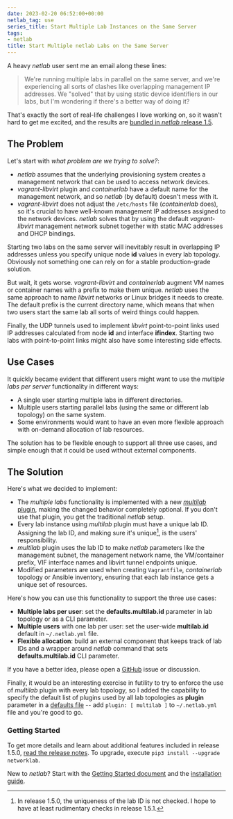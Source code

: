 ```yaml
---
date: 2023-02-20 06:52:00+00:00
netlab_tag: use
series_title: Start Multiple Lab Instances on the Same Server
tags:
- netlab
title: Start Multiple netlab Labs on the Same Server
---
```

A heavy _netlab_ user sent me an email along these lines:

> We're running multiple labs in parallel on the same server, and we're experiencing all sorts of clashes like overlapping management IP addresses. We "solved" that by using static device identifiers in our labs, but I'm wondering if there's a better way of doing it?

That's exactly the sort of real-life challenges I love working on, so it wasn't hard to get me excited, and the results are [bundled in _netlab_ release 1.5](https://netsim-tools.readthedocs.io/en/latest/plugins/multilab.html).
<!--more-->
## The Problem

Let's start with _what problem are we trying to solve?_:

* _netlab_ assumes that the underlying provisioning system creates a management network that can be used to access network devices.
* *vagrant-libvirt* plugin and *containerlab* have a default name for the management network, and so _netlab_ (by default) doesn't mess with it.
* *vagrant-libvirt* does not adjust the `/etc/hosts` file (_containerlab_ does), so it's crucial to have well-known management IP addresses assigned to the network devices. _netlab_ solves that by using the default *vagrant-libvirt* management network subnet together with static MAC addresses and DHCP bindings.

Starting two labs on the same server will inevitably result in overlapping IP addresses unless you specify unique node **id** values in every lab topology. Obviously not something one can rely on for a stable production-grade solution.

But wait, it gets worse. *vagrant-libvirt* and *containerlab* augment VM names or container names with a prefix to make them unique. _netlab_ uses the same approach to name *libvirt* networks or Linux bridges it needs to create. The default prefix is the current directory name, which means that when two users start the same lab all sorts of weird things could happen.

Finally, the UDP tunnels used to implement *libvirt* point-to-point links used IP addresses calculated from node **id** and interface **ifindex**. Starting two labs with point-to-point links might also have some interesting side effects.

## Use Cases

It quickly became evident that different users might want to use the _multiple labs per server_ functionality in different ways:

* A single user starting multiple labs in different directories.
* Multiple users starting parallel labs (using the same or different lab topology) on the same system.
* Some environments would want to have an even more flexible approach with on-demand allocation of lab resources.

The solution has to be flexible enough to support all three use cases, and simple enough that it could be used without external components.

## The Solution

Here's what we decided to implement:

* The _multiple labs_ functionality is implemented with a new [_multilab_ plugin](https://netsim-tools.readthedocs.io/en/latest/plugins/multilab.html), making the changed behavior completely optional. If you don't use that plugin, you get the traditional _netlab_ setup.
* Every lab instance using _multilab_ plugin must have a unique lab ID. Assigning the lab ID, and making sure it's unique[^NC], is the users' responsibility.
* _multilab_ plugin uses the lab ID to make _netlab_ parameters like the management subnet, the management network name, the VM/container prefix, VIF interface names and libvirt tunnel endpoints unique.
* Modified parameters are used when creating `Vagrantfile`, *containerlab* topology or Ansible inventory, ensuring that each lab instance gets a unique set of resources.

[^NC]: In release 1.5.0, the uniqueness of the lab ID is not checked. I hope to have at least rudimentary checks in release 1.5.1.

Here's how you can use this functionality to support the three use cases:

* **Multiple labs per user**: set the **defaults.multilab.id** parameter in lab topology or as a CLI parameter. 
* **Multiple users** with one lab per user: set the user-wide **multilab.id** default in `~/.netlab.yml` file.
* **Flexible allocation**: build an external component that keeps track of lab IDs and a wrapper around _netlab_ command that sets **defaults.multilab.id** CLI parameter.

If you have a better idea, please open a [GitHub](https://github.com/ipspace/netlab) issue or discussion.

Finally, it would be an interesting exercise in futility to try to enforce the use of *multilab* plugin with every lab topology, so I added the capability to specify the default list of plugins used by all lab topologies as **plugin** parameter in a [defaults file](https://netsim-tools.readthedocs.io/en/latest/defaults.html) -- add `plugin: [ multilab ]` to `~/.netlab.yml` file and you're good to go.

### Getting Started

To get more details and learn about additional features included in release 1.5.0, [read the release notes](https://netsim-tools.readthedocs.io/en/latest/release/1.5.html#release-1-5-0). To upgrade, execute `pip3 install --upgrade networklab`.

New to *netlab*? Start with the [Getting Started document](https://netsim-tools.readthedocs.io/en/latest/tutorials.html) and the [installation guide](https://netsim-tools.readthedocs.io/en/latest/install.html).
